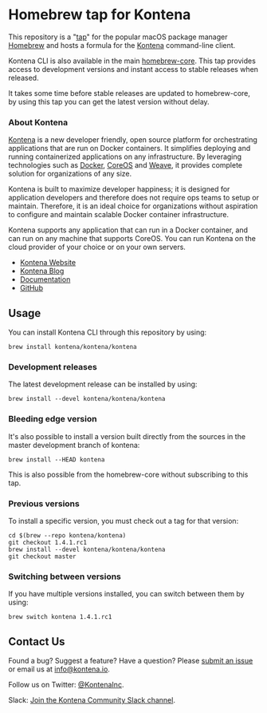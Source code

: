 # Homebrew tap for Kontena

This repository is a "[tap](https://github.com/Homebrew/brew/blob/master/docs/Taps.md)" for the popular macOS package manager [Homebrew](https://github.com/Homebrew/brew)
and hosts a formula for the [Kontena](https://www.kontena.io/) command-line client.

Kontena CLI is also available in the main [homebrew-core](https://github.com/Homebrew/homebrew-core).
This tap provides access to development versions and instant access to stable releases when released.

It takes some time before stable releases are updated to homebrew-core, by using this tap you can get
the latest version without delay.

### About Kontena

[Kontena](https://www.kontena.io) is a new developer friendly, open source platform for orchestrating applications that are run on Docker containers. It simplifies deploying and running containerized applications on any infrastructure. By leveraging technologies such as [Docker](https://www.docker.com/), [CoreOS](https://coreos.com/) and [Weave](https://www.weave.works/), it provides complete solution for organizations of any size.

Kontena is built to maximize developer happiness; it is designed for application developers and therefore does not require ops teams to setup or maintain. Therefore, it is an ideal choice for organizations without aspiration to configure and maintain scalable Docker container infrastructure.

Kontena supports any application that can run in a Docker container, and can run on any machine that supports CoreOS. You can run Kontena on the cloud provider of your choice or on your own servers.

- [Kontena Website](https://www.kontena.io)
- [Kontena Blog](http://blog.kontena.io)
- [Documentation](https://www.kontena.io/docs)
- [GitHub](https://github.com/kontena/kontena)

## Usage

You can install Kontena CLI through this repository by using:

```
brew install kontena/kontena/kontena
```

### Development releases

The latest development release can be installed by using:

```
brew install --devel kontena/kontena/kontena
```

### Bleeding edge version

It's also possible to install a version built directly from the sources in the master development
branch of kontena:

```
brew install --HEAD kontena
```

This is also possible from the homebrew-core without subscribing to this tap.

### Previous versions

To install a specific version, you must check out a tag for that version:

```
cd $(brew --repo kontena/kontena)
git checkout 1.4.1.rc1
brew install --devel kontena/kontena/kontena
git checkout master
```

### Switching between versions

If you have multiple versions installed, you can switch between them by using:

```
brew switch kontena 1.4.1.rc1
```

## Contact Us

Found a bug? Suggest a feature? Have a question? Please [submit an issue](https://github.com/kontena/homebrew-kontena/issues) or email us at <a href="mailto:info@kontena.io">info@kontena.io</a>.

Follow us on Twitter: [@KontenaInc](https://twitter.com/KontenaInc).

Slack: [Join the Kontena Community Slack channel](https://slack.kontena.io/).
